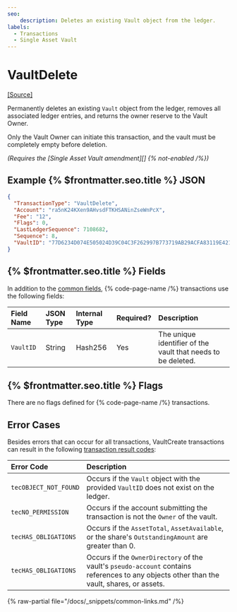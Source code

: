```yaml
---
seo:
    description: Deletes an existing Vault object from the ledger.
labels:
  - Transactions
  - Single Asset Vault
---
```


# VaultDelete

[[Source]](https://github.com/Bronek/rippled/blob/vault/src/xrpld/app/tx/detail/VaultDelete.cpp "Source")

Permanently deletes an existing `Vault` object from the ledger, removes all associated ledger entries, and returns the owner reserve to the Vault Owner.

Only the Vault Owner can initiate this transaction, and the vault must be completely empty before deletion.

_(Requires the [Single Asset Vault amendment][] {% not-enabled /%})_

## Example {% $frontmatter.seo.title %} JSON

```json
{
  "TransactionType": "VaultDelete",
  "Account": "ra5nK24KXen9AHvsdFTKHSANinZseWnPcX",
  "Fee": "12",
  "Flags": 0,
  "LastLedgerSequence": 7108682,
  "Sequence": 8,
  "VaultID": "77D6234D074E505024D39C04C3F262997B773719AB29ACFA83119E4210328776"
}
```

## {% $frontmatter.seo.title %}  Fields

In addition to the [common fields](https://xrpl.org/docs/references/protocol/transactions/common-fields#transaction-common-fields), {% code-page-name /%} transactions use the following fields:

| Field Name         | JSON Type | Internal Type | Required? | Description  |
| :----------------- | :-------- | :------------ | :-------- | :------------|
| `VaultID`          | String    | Hash256       | Yes       | The unique identifier of the vault that needs to be deleted. |

## {% $frontmatter.seo.title %} Flags

There are no flags defined for {% code-page-name /%} transactions.

## Error Cases

Besides errors that can occur for all transactions, VaultCreate transactions can result in the following [transaction result codes](https://xrpl.org/docs/references/protocol/transactions/transaction-results):

| Error Code                | Description                        |
| :------------------------ | :----------------------------------|
| `tecOBJECT_NOT_FOUND`     | Occurs if the `Vault` object with the provided `VaultID` does not exist on the ledger. |
| `tecNO_PERMISSION`        | Occurs if the account submitting the transaction is not the `Owner` of the vault. |
| `tecHAS_OBLIGATIONS`      | Occurs if the `AssetTotal`, `AssetAvailable`, or the share's `OutstandingAmount` are greater than 0. |
| `tecHAS_OBLIGATIONS`      | Occurs if the `OwnerDirectory` of the vault's `pseudo-account` contains references to any objects other than the vault, shares, or assets. |

{% raw-partial file="/docs/_snippets/common-links.md" /%}
